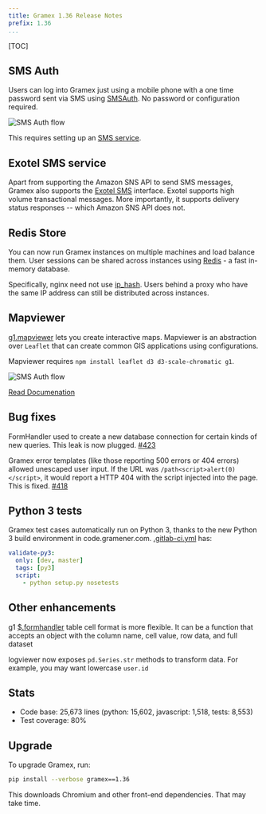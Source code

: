 ```yaml
---
title: Gramex 1.36 Release Notes
prefix: 1.36
...
```


[TOC]

## SMS Auth

Users can log into Gramex just using a mobile phone with a one time password
sent via SMS using [SMSAuth](../../auth/#sms-auth). No password or configuration required.

![SMS Auth flow](smsauth.gif)

This requires setting up an [SMS service](../sms/).

## Exotel SMS service

Apart from supporting the Amazon SNS API to send SMS messages, Gramex also
supports the [Exotel SMS](https://exotel.com/product-sms/) interface. Exotel
supports high volume transactional messages. More importantly, it supports
delivery status responses -- which Amazon SNS API does not.

## Redis Store

You can now run Gramex instances on multiple machines and load balance them.
User sessions can be shared across instances using [Redis](https://redis.io/) -
a fast in-memory database.

Specifically, nginx need not use
[ip_hash](http://nginx.org/en/docs/http/ngx_http_upstream_module.html#ip_hash).
Users behind a proxy who have the same IP address can still be distributed
across instances.

## Mapviewer

[g1.mapviewer](https://code.gramener.com/cto/g1#g1-mapviewer) lets you create
interactive maps. Mapviewer is an abstraction over `Leaflet` that can
create common GIS applications using configurations.

Mapviewer requires `npm install leaflet d3 d3-scale-chromatic g1`.

![SMS Auth flow](mapviewer.gif)

[Read Documenation](https://code.gramener.com/cto/g1#g1mapviewer)

## Bug fixes

FormHandler used to create a new database connection for certain kinds of new
queries. This leak is now plugged.
[#423](https://code.gramener.com/cto/gramex/issues/423)

Gramex error templates (like those reporting 500 errors or 404 errors) allowed
unescaped user input. If the URL was `/path<script>alert(0)</script>`, it would
report a HTTP 404 with the script injected into the page. This is fixed.
[#418](https://code.gramener.com/cto/gramex/issues/418)

## Python 3 tests

Gramex test cases automatically run on Python 3, thanks to the new Python 3
build environment in code.gramener.com.
[.gitlab-ci.yml](https://github.com/gramener/gramex/blob/dev/.gitlab-ci.yml) has:

```yaml
validate-py3:
  only: [dev, master]
  tags: [py3]
  script:
    - python setup.py nosetests
```

## Other enhancements

g1 [$.formhandler](https://code.gramener.com/cto/g1#formhandler) table cell
format is more flexible. It can be a function that accepts an object with the
column name, cell value, row data, and full dataset

logviewer now exposes `pd.Series.str` methods to transform data. For example,
you may want lowercase `user.id`

## Stats

- Code base: 25,673 lines (python: 15,602, javascript: 1,518, tests: 8,553)
- Test coverage: 80%

## Upgrade

To upgrade Gramex, run:

```bash
pip install --verbose gramex==1.36
```

This downloads Chromium and other front-end dependencies. That may take time.
